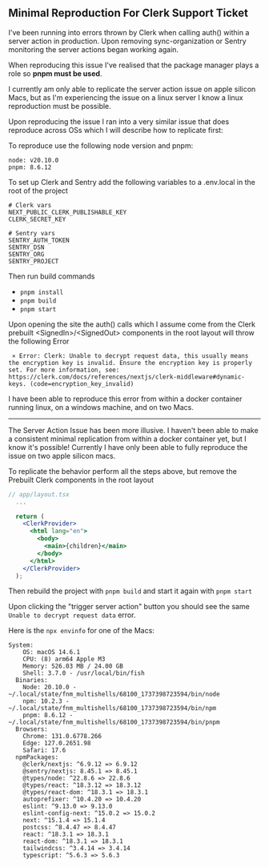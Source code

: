 ## Minimal Reproduction For Clerk Support Ticket

I've been running into errors thrown by Clerk when calling auth() within a server action in production. Upon removing sync-organization or Sentry monitoring the server actions began working again.

When reproducing this issue I've realised that the package manager plays a role so **pnpm must be used**.

I currently am only able to replicate the server action issue on apple silicon Macs, but as I'm experiencing the issue on a linux server I know a linux reproduction must be possible.

Upon reproducing the issue I ran into a very similar issue that does reproduce across OSs which I will describe how to replicate first:

To reproduce use the following node version and pnpm:

```
node: v20.10.0
pnpm: 8.6.12
```

To set up Clerk and Sentry add the following variables to a .env.local in the root of the project

```
# Clerk vars
NEXT_PUBLIC_CLERK_PUBLISHABLE_KEY
CLERK_SECRET_KEY

# Sentry vars
SENTRY_AUTH_TOKEN
SENTRY_DSN
SENTRY_ORG
SENTRY_PROJECT
```

Then run build commands

- `pnpm install`
- `pnpm build`
- `pnpm start`

Upon opening the site the auth() calls which I assume come from the Clerk prebuilt \<SignedIn>/\<SignedOut> components in the root layout will throw the following Error

```
 ⨯ Error: Clerk: Unable to decrypt request data, this usually means the encryption key is invalid. Ensure the encryption key is properly set. For more information, see: https://clerk.com/docs/references/nextjs/clerk-middleware#dynamic-keys. (code=encryption_key_invalid)
```

I have been able to reproduce this error from within a docker container running linux, on a windows machine, and on two Macs.

---

The Server Action Issue has been more illusive. I haven't been able to make a consistent minimal replication from within a docker container yet, but I know it's possible! Currently I have only been able to fully reproduce the issue on two apple silicon macs.

To replicate the behavior perform all the steps above, but remove the Prebuilt Clerk components in the root layout

```jsx
// app/layout.tsx
  ...

  return (
    <ClerkProvider>
      <html lang="en">
        <body>
          <main>{children}</main>
        </body>
      </html>
    </ClerkProvider>
  );
```

Then rebuild the project with
`pnpm build`
and start it again with `pnpm start`

Upon clicking the "trigger server action" button you should see the same `Unable to decrypt request data` error.


Here is the `npx envinfo` for one of the Macs:
```
System:
    OS: macOS 14.6.1
    CPU: (8) arm64 Apple M3
    Memory: 526.03 MB / 24.00 GB
    Shell: 3.7.0 - /usr/local/bin/fish
  Binaries:
    Node: 20.10.0 - ~/.local/state/fnm_multishells/68100_1737398723594/bin/node
    npm: 10.2.3 - ~/.local/state/fnm_multishells/68100_1737398723594/bin/npm
    pnpm: 8.6.12 - ~/.local/state/fnm_multishells/68100_1737398723594/bin/pnpm
  Browsers:
    Chrome: 131.0.6778.266
    Edge: 127.0.2651.98
    Safari: 17.6
  npmPackages:
    @clerk/nextjs: ^6.9.12 => 6.9.12 
    @sentry/nextjs: 8.45.1 => 8.45.1 
    @types/node: ^22.8.6 => 22.8.6 
    @types/react: ^18.3.12 => 18.3.12 
    @types/react-dom: ^18.3.1 => 18.3.1 
    autoprefixer: ^10.4.20 => 10.4.20 
    eslint: ^9.13.0 => 9.13.0 
    eslint-config-next: ^15.0.2 => 15.0.2 
    next: ^15.1.4 => 15.1.4 
    postcss: ^8.4.47 => 8.4.47 
    react: ^18.3.1 => 18.3.1 
    react-dom: ^18.3.1 => 18.3.1 
    tailwindcss: ^3.4.14 => 3.4.14 
    typescript: ^5.6.3 => 5.6.3 
  ```
